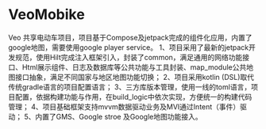 # VeoMobike
Veo 共享电动车项目，项目基于Compose及jetpack完成的组件化应用，内置了google地图，需要使用google player service。
1、项目采用了最新的jetpack开发规范，使用Hilt完成注入框架引入，封装了common，满足通用的网络功能接口、Html展示组件、日志及数据库等公共功能与工具封装、map_module公共地图接口抽象，满足不同国家与地区地图功能切换；
2、项目采用kotlin (DSL)取代传统gradle语言的项目配置语言；
3、三方库版本管理，使用一线的toml语言，项目配置，依据构建功能与作用，在build_logic中依次实现，方便统一的构建代码管理；
4、项目基础框架支持mvvm数据驱动业务及MVI通过Intent（事件）驱动；
5、内置了GMS、Google stroe 及Google地图功能接入。
